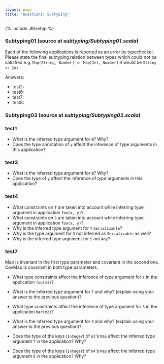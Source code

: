 ```yaml
---
layout: page
title: "Questions: Subtyping"
---
```

{% include JB/setup %}

### Subtyping01 (source at *subtyping/Subtyping01.scala*)
Each of the following applications is reported as an error by typechecker. Please state the final subtyping relation between types which could not be satisfied e.g. `Map[String, Number] <: Map[Int, Number]` it would be `String <: Int`.

 Answers:

 - test2:
 - test6:
 - test7:
 - test8:

<!---
### Subtyping02 (source at *subtyping/Subtyping02.scala*)
For each of the applications of `m*` please answer the following questions:
 - Is the application type correct?
 - If it is not, please state the final subtyping relation that could not be satisfied.
 - If it is, please state all the final subtyping tests. e.g. For `Map[A, B] <: Map[C, D]` that would be `A <: C`, `C <: A` and `B <: D`.

Answers: 

 - m1:
 - m1:
 - m2:
 - m3:
 - m4:
 - m4:
 - m5:
-->


### Subtyping03 (source at *subtyping/Subtyping03.scala*)

### test1 ###
 - What is the inferred type argument for `B`? Why?
- Does the type annotation of `y` affect the inference of type arguments in this application?

### test3 ###
 - What is the inferred type argument for `B`? Why?
 - Does the type of `y` affect the inference of type arguments in this application?

### test4 ###
 - What constraints on `T` are taken into account while inferring type argument in application `foo(x, y)`?
 - What constraints on `S` are taken into account while inferring type argument in application `foo(x, y)`?
 - Why is the inferred type argument for `T` `Serializable`?
 - Why is the type argument for `S` not inferred as `Serializable` as well?
 - Why is the inferred type argument for `S` not `Any`?

<!---
### test5 ###
 - Why is the inferred type argumnet for `T` in the `foo(x, y)` application now different?
 - Why is the inferred type argument for `S` in the `foo(x, y)` application now different?
 - Why application of `foo` to `x` and `y` now typechecks but it didn't typecheck in the previous test?
-->
<!---
### test6 ###
 - What are the constraints (and their sources) on the type of `T`?
 - What is the inferred type of `T` for `foo` application? 
 - Do inferred types in the place of the wildcards of `foo` (`_ >: T`) represent the same type?
 - What are the inferred types of `T` and `S` for `bar` application?
 - Are the inferred types for the wildcards (in `foo`) and `S` (in `bar`) the same? Why?
-->

<!--- todo, a bit more tracking regarding existentials -->
### test7 ###
 Map is invariant in the first type parameter and covariant in the second one. CovMap is covariant in both type parameters. 

 - What type constraints affect the inference of type argument for `T` in the application `foo(m1)`?
 - What is the inferred type argument for `T` and why? (explain using your answer to the previous question)?
 - What type constraints affect the inference of type argument for `S` in the application `bar(m2)`?
 - What is the inferred type argument for `S` and why? (explain using your answer to the previous question)?

 - Does the type of the keys (`Integer`) of `m3`'s `Map` affect the inferred type argument `T` in the application? Why?
 - Does the type of the keys (`Integer`) of `m4`'s `Map` affect the inferred type argument `S` in the application? Why?


<!---
  needs better error location 
### Subtyping04 (source at *subtypingSubtyping04.scala*)
Let's assume a fragment of generic Tree data structure, as presented in the example. It looks similar to how Scala collections are built - you could easily extend Tree to mutable and immutable data structures. However the details are not so important.
Compiler will report the following error:

    userstudies/src/main/scala/examples/inference/Subtyping04.scala:21: error: illegal inheritance;
     self-type mutable.ITree[N] does not conform to TreeLike[N,mutable.ITree]'s selftype TreeLike[N,mutable.ITree]
                   with TreeLike[N, ITree] {
                        ^
    one error found

- What is the underlying problem?
- How would you fix this error?
-->